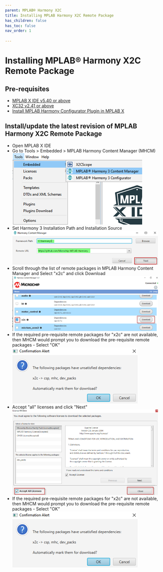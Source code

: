 ```yaml
---
parent: MPLAB® Harmony X2C
title: Installing MPLAB Harmony X2C Remote Package
has_children: false
has_toc: false
nav_order: 1

---
```

# Installing MPLAB® Harmony X2C Remote Package

## Pre-requisites
 - [MPLAB X IDE v5.40 or above](https://www.microchip.com/mplab/mplab-x-ide)
 - [XC32 v2.41 or above](https://www.microchip.com/mplab/compilers)
 - [Install MPLAB Harmony Configurator Plugin in MPLAB X](https://github.com/Microchip-MPLAB-Harmony/mhc/wiki#installing-mplab-harmony-configurator-from-the-microchip-plugins-update-center) 
 
## Install/update the latest revision of MPLAB Harmony X2C Remote Package
 - Open MPLAB X IDE
 - Go to Tools > Embedded > MPLAB Harmony Content Manager (MHCM)
    ![](images/open_mhc_content_manager.png)
 - Set Harmony 3 Installation Path and Installation Source
    ![](images/set_harmony3_path_mhcm.png)
 - Scroll through the list of remote packages in MPLAB Harmony Content Manager and Select "x2c" and click Download 
    ![](images/install_x2c_repo.png)
 - If the required pre-requisite remote packages for "x2c" are not available, then MHCM would prompt you to download the pre-requisite remote packages - Select "OK"
    ![](images/x2c_dependency_confirmation.png)
 - Accept "all" licenses and click "Next"
    ![](images/mhcm_accept_licenses.png)
 - If the required pre-requisite remote packages for "x2c" are not available, then MHCM would prompt you to download the pre-requisite remote packages - Select "OK" 
    ![](images/x2c_dependency_confirmation.png)
     
 
